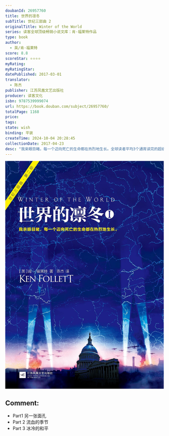 ```yaml
---
doubanId: 26957760
title: 世界的凛冬
subTitle: 世纪三部曲 2
originalTitle: Winter of the World
series: 读客全球顶级畅销小说文库：肯·福莱特作品
type: book
author: 
  - 英/肯·福莱特
score: 8.8
scoreStar: ⭐⭐⭐⭐
myRating: 
myRatingStar: 
datePublished: 2017-03-01
translator: 
  - 陈杰
publisher: 江苏凤凰文艺出版社
producer: 读客文化
isbn: 9787539999074
url: https://book.douban.com/subject/26957760/
totalPage: 1168
price: 
tags: 
state: wish
binding: 平装
createTime: 2024-10-04 20:28:45
collectionDate: 2017-04-23
desc: "我亲眼目睹，每一个迈向死亡的生命都在热烈地生长。全球读者平均3个通宵读完的超级小说《巨人的陨落》的续篇！火遍全球的20世纪人类史诗“世纪三部曲”第二部。美国《纽约时报》小说畅销榜第1名！加拿大书商协会畅销书排行榜第1名！德国小说类畅销书排行榜年度第1名！意大利小说类畅销排行榜年度第1名！西班牙《真理报》畅销书榜第1名！丹麦Bog & idé畅销书榜第1名！整个20世纪的吉光片羽，都被肯•福莱特写进了这部伟大的小说里。一切都始于那个裂变中的大时代——希特勒上台，爱德华八世退位，原子弹在广岛和长崎爆炸……世界剧烈改变，我该怎么办？这正是他们的困惑——一群处于人生黄金时代的少男少女，来自德国、美国、英国、苏俄和威尔士的五大家族，他们父辈的命运因一战而彻底改变。如今，世界再次破碎，甚至更加暴烈和残酷。然而，这就是他们的时代！在时间的永恒...(展开全部)我亲眼目睹，每一个迈向死亡的生命都在热烈地生长。全球读者平均3个通宵读完的超级小说《巨人的陨落》的续篇！火遍全球的20世纪人类史诗“世纪三部曲”第二部。美国《纽约时报》小说畅销榜第1名！加拿大书商协会畅销书排行榜第1名！德国小说类畅销书排行榜年度第1名！意大利小说类畅销排行榜年度第1名！西班牙《真理报》畅销书榜第1名！丹麦Bog & idé畅销书榜第1名！整个20世纪的吉光片羽，都被肯•福莱特写进了这部伟大的小说里。一切都始于那个裂变中的大时代——希特勒上台，爱德华八世退位，原子弹在广岛和长崎爆炸……世界剧烈改变，我该怎么办？这正是他们的困惑——一群处于人生黄金时代的少男少女，来自德国、美国、英国、苏俄和威尔士的五大家族，他们父辈的命运因一战而彻底改变。如今，世界再次破碎，甚至更加暴烈和残酷。然而，这就是他们的时代！在时间的永恒流动中，每个人都在创造历史。所以，为什么不一起来，会一会命运？肯•福莱特（Ken Follett，1949－）现象级畅销小说大师，爱伦坡终身大师奖得主。20部小说被译成33国语言，累计总销量超1.5亿册。在欧美出版界，肯•福莱特这个名字就是畅销的保证。1978年，出版了处女作《风暴岛》，并于次年获得爱伦坡奖，声名鹊起，专职写作。2013年，获得爱伦坡终身大师奖。他的小说出版前，都会请历史学家审读书稿，绝不容许出现任何史实错误。他说：“很多作家只写能取悦他们自己的东西，并模模糊糊地希望这也能取悦别人。但我每写一页都在清醒地思考：读者会怎么想？读者觉得这真的会发生吗？读者关心这些吗？读者想要知道接下来会发生什么吗？我敬佩那些用文字和新奇结构进行文学实验的作家，但我从不这么玩。”"
---
```


![image](99.Attachments/Files/s29331058.jpg)

Comment: 
---



  - Part1 另一张面孔
  - Part 2 流血的季节
  - Part 3 冰冷的和平
